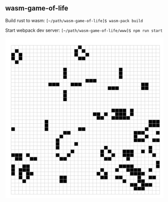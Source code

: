 ## wasm-game-of-life

Build rust to wasm: `[~/path/wasm-game-of-life]$ wasm-pack build`

Start webpack dev server: `[~/path/wasm-game-of-life/www]$ npm run start`

![Screenshot](https://github.com/charlieroth/wasm-game-of-life/blob/main/Screenshot.png?raw=true)
